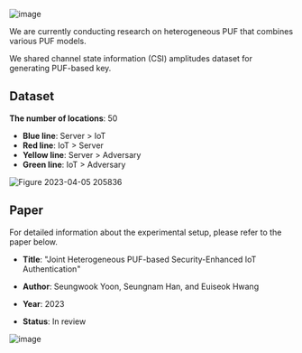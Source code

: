 ![image](https://user-images.githubusercontent.com/129144245/230071028-9bb890c7-211f-4040-a8b9-b1cbd747cac5.png)

We are currently conducting research on heterogeneous PUF that combines various PUF models.

We shared channel state information (CSI) amplitudes dataset for generating PUF-based key. 


## Dataset

**The number of locations**: 50

* **Blue line**: Server > IoT
* **Red line**: IoT > Server
* **Yellow line**: Server > Adversary
* **Green line**: IoT > Adversary

![Figure 2023-04-05 205836](https://user-images.githubusercontent.com/129144245/230073804-6bbb5f82-7269-45b7-84ca-21c6011ee01b.png)


## Paper

For detailed information about the experimental setup, please refer to the paper below.


  
* **Title**: "Joint Heterogeneous PUF-based Security-Enhanced IoT Authentication"

* **Author**: Seungwook Yoon, Seungnam Han, and Euiseok Hwang

* **Year**: 2023

* **Status**: In review



![image](https://user-images.githubusercontent.com/129144245/230946829-b675e251-5270-4dc5-b7bb-23c27a5628f3.png)
